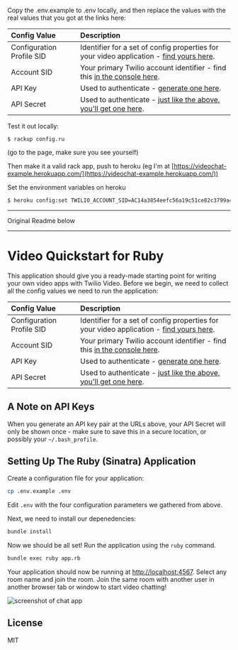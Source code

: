 Copy the .env.example to .env locally, and then replace the values with the
real values that you got at the links here:

| Config Value  | Description |
| :-------------  |:------------- |
Configuration Profile SID | Identifier for a set of config properties for your video application - [find yours here](https://www.twilio.com/console/video/profiles).
Account SID | Your primary Twilio account identifier - find this [in the console here](https://www.twilio.com/console).
API Key | Used to authenticate - [generate one here](https://www.twilio.com/console/video/dev-tools/api-keys).
API Secret | Used to authenticate - [just like the above, you'll get one here](https://www.twilio.com/console/video/dev-tools/api-keys).

Test it out locally:

```
$ rackup config.ru
```

(go to the page, make sure you see yourself)

Then make it a valid rack app, push to heroku (eg I'm at
[https://videochat-example.herokuapp.com/](https://videochat-example.herokuapp.com/))

Set the environment variables on heroku

```sh
$ heroku config:set TWILIO_ACCOUNT_SID=AC14a3854eefc56a19c51ce82c3799a410 TWILIO_API_KEY=SK2d697fa05b50814af4a3211946ffce81 TWILIO_API_SECRET=zFRNJZSzik5Msz5dPMQtpGnlqOuDztyR TWILIO_CONFIGURATION_SID=VSac442a70144f28d5cad69f6693f87332
```



------

Original Readme below

------

# Video Quickstart for Ruby

This application should give you a ready-made starting point for writing your
own video apps with Twilio Video. Before we begin, we need to collect
all the config values we need to run the application:

| Config Value  | Description |
| :-------------  |:------------- |
Configuration Profile SID | Identifier for a set of config properties for your video application - [find yours here](https://www.twilio.com/console/video/profiles).
Account SID | Your primary Twilio account identifier - find this [in the console here](https://www.twilio.com/console).
API Key | Used to authenticate - [generate one here](https://www.twilio.com/console/video/dev-tools/api-keys).
API Secret | Used to authenticate - [just like the above, you'll get one here](https://www.twilio.com/console/video/dev-tools/api-keys).

## A Note on API Keys

When you generate an API key pair at the URLs above, your API Secret will only
be shown once - make sure to save this in a secure location,
or possibly your `~/.bash_profile`.

## Setting Up The Ruby (Sinatra) Application

Create a configuration file for your application:

```bash
cp .env.example .env
```

Edit `.env` with the four configuration parameters we gathered from above.

Next, we need to install our depenedencies:

```bash
bundle install
```

Now we should be all set! Run the application using the `ruby` command.

```bash
bundle exec ruby app.rb
```

Your application should now be running at [http://localhost:4567](http://localhost:4567). Select any room name and join the room. Join the same room with another user in another browser tab or window to start video chatting!

![screenshot of chat app](https://s3.amazonaws.com/com.twilio.prod.twilio-docs/images/video2.original.png)

## License

MIT
